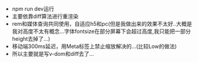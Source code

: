 - npm run dev运行
- 主要依靠diff算法进行重渲染
- rem和媒体查询共同使用，自适应h5和pc(但是我做出来的效果不太好..大概是我对高度不太有概念...字体fontsize在部分屏幕下会超过高度,我只能把一部分height去掉了...)
- 移动端300ms延迟，用Meta标签上禁止缩放解决的...(比较Low的做法)
- 所以主要就是写v-dom和diff去了...
